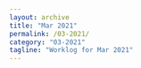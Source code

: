 ```yaml
---
layout: archive
title: "Mar 2021"
permalink: /03-2021/
category: "03-2021"
tagline: "Worklog for Mar 2021"
---
```

